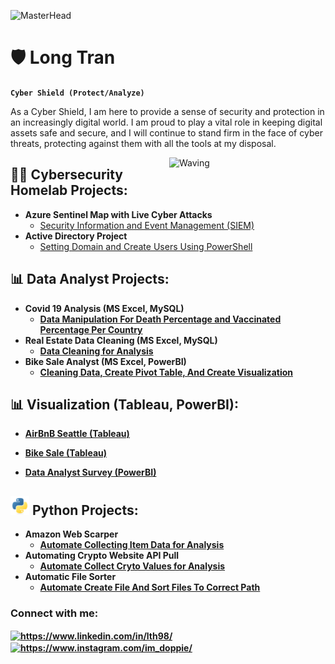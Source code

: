 ![MasterHead](https://blog.magmalabs.io/wp-content/uploads/2023/03/00-Gif-Cybersecurity.gif)

# 🛡️ Long Tran

**`Cyber Shield (Protect/Analyze)`**

As a Cyber Shield, I am here to provide a sense of security and protection in an increasingly digital world. I am proud to play a vital role in keeping digital assets safe and secure, and I will continue to stand firm in the face of cyber threats, protecting against them with all the tools at my disposal.

<img align="right" alt="Waving" width="250" src="https://media.tenor.com/FvJr-o-mRgEAAAAC/hello-wave.gif">

<h2>👨‍💻 Cybersecurity Homelab Projects:</h2>

- <b>Azure Sentinel Map with Live Cyber Attacks</b>
  - [Security Information and Event Management (SIEM) ](https://github.com/LongAnalyze/SIEM_Project/blob/main/README.md)
- <b>Active Directory Project</b>
  - [Setting Domain and Create Users Using PowerShell](https://github.com/LongAnalyze/ActiveDirectory) <b>
  
  
<h2>📊 Data Analyst Projects:</h2>

- <b>Covid 19 Analysis (MS Excel, MySQL)</b>
  - [Data Manipulation For Death Percentage and Vaccinated Percentage Per Country](https://github.com/LongAnalyze/SQL_Project)
- <b>Real Estate Data Cleaning (MS Excel, MySQL)</b>
  - [Data Cleaning for Analysis](https://github.com/LongAnalyze/SQL_Project_RealEstate)<b>
- <b>Bike Sale Analyst (MS Excel, PowerBI)</b>
  - [Cleaning Data, Create Pivot Table, And Create Visualization](https://github.com/LongAnalyze/Excel_Project)
  
 
<h2>📊 Visualization (Tableau, PowerBI):</h2>

- <b>[AirBnB Seattle (Tableau)](https://github.com/LongAnalyze/SQL_Project)</b>

- <b>[Bike Sale (Tableau)](https://public.tableau.com/app/profile/longtran.analyst/viz/SprocketCentral_16789033596960/Dashboard1)</b>
 
- <b>[Data Analyst Survey (PowerBI)](https://github.com/LongAnalyze/PowerBI/blob/main/Power%20BI%20Survey%20Project.pdf)</b>
  
  
<h2><img src="https://raw.githubusercontent.com/devicons/devicon/master/icons/python/python-original.svg" width="30" height="30"</img> Python Projects:</h2>

- <b>Amazon Web Scarper</b>
  - [Automate Collecting Item Data for Analysis](https://github.com/LongAnalyze/WebScarper/blob/main/Amazon%20Web%20Scraping.py)
- <b>Automating Crypto Website API Pull</b>
  - [Automate Collect Cryto Values for Analysis](https://github.com/LongAnalyze/WebScarper/blob/main/Automating%20Crypto%20%20Website%20API%20Pull.py)<b>
- <b>Automatic File Sorter</b>
  - [Automate Create File And Sort Files To Correct Path](https://github.com/LongAnalyze/WebScarper/blob/main/Automatic%20File%20Sorter.py)
  

<h3 align="left">Connect with me:</h3>
<p align="left">
<a href="https://www.linkedin.com/in/lth98/" target="blank"><img align="center" src="https://raw.githubusercontent.com/rahuldkjain/github-profile-readme-generator/master/src/images/icons/Social/linked-in-alt.svg" alt="https://www.linkedin.com/in/lth98/" height="30" width="40" /></a>
<a href="https://www.instagram.com/im_doppie/" target="blank"><img align="center" src="https://raw.githubusercontent.com/rahuldkjain/github-profile-readme-generator/master/src/images/icons/Social/instagram.svg" alt="https://www.instagram.com/im_doppie/" height="30" width="40" /></a>
</p>
